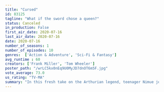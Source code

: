 ```yaml
---
title: "Cursed"
id: 83125
tagline: "What if the sword chose a queen?"
status: Canceled
in_production: False
first_air_date: 2020-07-16
last_air_date: 2020-07-16
date: 2020-07-16
number_of_seasons: 1
number_of_episodes: 10
genres:  ['Action & Adventure', 'Sci-Fi & Fantasy']
avg_runtime : 60
creators: ['Frank Miller', 'Tom Wheeler']
poster_path: "/wrLC5kx0nEq9U0MyJD7dnOT6m5F.jpg"
vote_average: 73.0
us_rating: "TV-MA"
summary: "In this fresh take on the Arthurian legend, teenager Nimue joins forces with mercenary Arthur on a quest to find Merlin and deliver an ancient sword."
---
```


